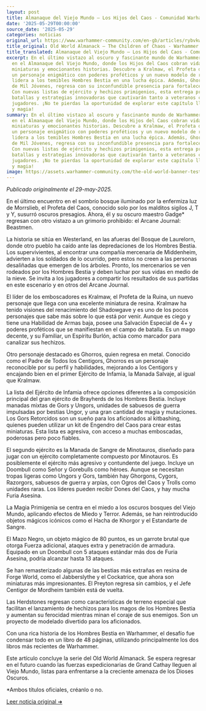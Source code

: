```yaml
---
layout: post
title: Almanaque del Viejo Mundo – Los Hijos del Caos - Comunidad Warhammer
date: '2025-05-29T00:00:00'
source_date: '2025-05-29'
categories: noticias
original_url: https://www.warhammer-community.com/en-gb/articles/rybvkwfs/old-world-almanack-the-children-of-chaos/
title_original: Old World Almanack – The Children of Chaos - Warhammer Community
title_translated: Almanaque del Viejo Mundo – Los Hijos del Caos - Comunidad Warhammer
excerpt: En el último vistazo al oscuro y fascinante mundo de Warhammer, nos adentramos
  en el Almanaque del Viejo Mundo, donde los Hijos del Caos cobran vida con nuevas
  miniaturas y emocionantes historias. Descubre a Kralmaw, el Profeta de la Ruina,
  un personaje enigmático con poderes proféticos y un nuevo modelo de resina, mientras
  lidera a los temibles Hombres Bestia en una lucha épica. Además, Ghorros, el Sire
  de Mil Jóvenes, regresa con su inconfundible presencia para fortalecer a los Centigors.
  Con nuevas listas de ejército y hechizos primigenios, esta entrega promete intensas
  batallas y estrategias innovadoras que cautivarán tanto a veteranos como a nuevos
  jugadores. ¡No te pierdas la oportunidad de explorar este capítulo lleno de caos
  y magia!
summary: En el último vistazo al oscuro y fascinante mundo de Warhammer, nos adentramos
  en el Almanaque del Viejo Mundo, donde los Hijos del Caos cobran vida con nuevas
  miniaturas y emocionantes historias. Descubre a Kralmaw, el Profeta de la Ruina,
  un personaje enigmático con poderes proféticos y un nuevo modelo de resina, mientras
  lidera a los temibles Hombres Bestia en una lucha épica. Además, Ghorros, el Sire
  de Mil Jóvenes, regresa con su inconfundible presencia para fortalecer a los Centigors.
  Con nuevas listas de ejército y hechizos primigenios, esta entrega promete intensas
  batallas y estrategias innovadoras que cautivarán tanto a veteranos como a nuevos
  jugadores. ¡No te pierdas la oportunidad de explorar este capítulo lleno de caos
  y magia!
image: https://assets.warhammer-community.com/the-old-world-banner-test.jpg
---
```


*Publicado originalmente el 29-may-2025.*


En el último encuentro en el sombrío bosque iluminado por la enfermiza luz de Morrslieb, el Profeta del Caos, conocido solo por los malditos sigilos J, T y Y, susurró oscuros presagios. Ahora, él y su oscuro maestro Gadge* regresan con otro vistazo a un grimorio prohibido: el Arcane Journal: Beastmen.

La historia se sitúa en Westerland, en las afueras del Bosque de Laurelorn, donde otro pueblo ha caído ante las depredaciones de los Hombres Bestia. Los supervivientes, al encontrar una compañía mercenaria de Middenheim, advierten a los soldados de lo ocurrido, pero estos no creen a las personas desaliñadas que emergen de los árboles. Pronto, los mercenarios se ven rodeados por los Hombres Bestia y deben luchar por sus vidas en medio de la nieve. Se invita a los jugadores a compartir los resultados de sus partidas en este escenario y en otros del Arcane Journal.

El líder de los emboscadores es Kralmaw, el Profeta de la Ruina, un nuevo personaje que llega con una excelente miniatura de resina. Kralmaw ha tenido visiones del renacimiento del Shadowgave y es uno de los pocos personajes que sabe más sobre lo que está por venir. Aunque es ciego y tiene una Habilidad de Armas baja, posee una Salvación Especial de 4+ y poderes proféticos que se manifiestan en el campo de batalla. Es un mago decente, y su Familiar, un Espíritu Burlón, actúa como marcador para canalizar sus hechizos.

Otro personaje destacado es Ghorros, quien regresa en metal. Conocido como el Padre de Todos los Centigors, Ghorros es un personaje reconocible por su perfil y habilidades, mejorando a los Centigors y encajando bien en el primer Ejército de Infamia, la Manada Salvaje, al igual que Kralmaw.

La lista del Ejército de Infamia ofrece opciones diferentes a la composición principal del gran ejército de Brayherds de los Hombres Bestia. Incluye manadas mixtas de Gors y Ungors, unidades de sabuesos de guerra impulsadas por bestias Ungor, y una gran cantidad de magia y mutaciones. Los Gors Retorcidos son un sueño para los aficionados al kitbashing, quienes pueden utilizar un kit de Engendro del Caos para crear estas miniaturas. Esta lista es agresiva, con acceso a muchas emboscadas, poderosas pero poco fiables.

El segundo ejército es la Manada de Sangre de Minotauros, diseñado para jugar con un ejército completamente compuesto por Minotauros. Es posiblemente el ejército más agresivo y contundente del juego. Incluye un Doombull como Señor y Gorebulls como héroes. Aunque se necesitan tropas ligeras como Ungors y Gors, también hay Ghorgons, Cygors, Razorgors, sabuesos de guerra y arpías, con Ogros del Caos y Trolls como unidades raras. Los líderes pueden recibir Dones del Caos, y hay mucha Furia Asesina.

La Magia Primigenia se centra en el miedo a los oscuros bosques del Viejo Mundo, aplicando efectos de Miedo y Terror. Además, se han reintroducido objetos mágicos icónicos como el Hacha de Khorgor y el Estandarte de Sangre.

El Mazo Negro, un objeto mágico de 80 puntos, es un garrote brutal que otorga Fuerza adicional, ataques extra y penetración de armadura. Equipado en un Doombull con 5 ataques estándar más dos de Furia Asesina, podría alcanzar hasta 13 ataques.

Se han remasterizado algunas de las bestias más extrañas en resina de Forge World, como el Jabberslythe y el Cockatrice, que ahora son miniaturas más impresionantes. El Preyton regresa sin cambios, y el Jefe Centigor de Mordheim también está de vuelta.

Las Herdstones regresan como características de terreno especial que facilitan el lanzamiento de hechizos para los magos de los Hombres Bestia y aumentan su ferocidad mientras minan el coraje de sus enemigos. Son un proyecto de modelado divertido para los aficionados.

Con una rica historia de los Hombres Bestia en Warhammer, el desafío fue condensar todo en un libro de 48 páginas, utilizando principalmente los dos libros más recientes de Warhammer.

Este artículo concluye la serie del Old World Almanack. Se espera regresar en el futuro cuando las fuerzas expedicionarias de Grand Cathay lleguen al Viejo Mundo, listas para enfrentarse a la creciente amenaza de los Dioses Oscuros. 

*Ambos títulos oficiales, créanlo o no.


[Leer noticia original ➜](https://www.warhammer-community.com/en-gb/articles/rybvkwfs/old-world-almanack-the-children-of-chaos/)